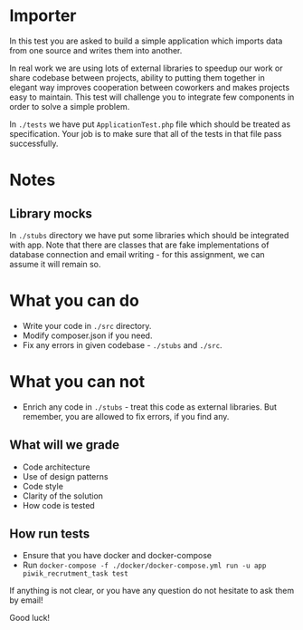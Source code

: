 ﻿Importer
=======================

In this test you are asked to build a simple application which imports data from one source and writes them into another.

In real work we are using lots of external libraries to speedup our work or share codebase between projects,
ability to putting them together in elegant way improves cooperation between coworkers and makes projects easy to 
maintain. This test will challenge you to integrate few components in order to solve a simple problem.

In `./tests` we have put `ApplicationTest.php` file which should be treated as specification. 
Your job is to make sure that all of the tests in that file pass successfully.

# Notes

## Library mocks

In `./stubs` directory we have put some libraries which should be integrated with app. Note that there are classes that are fake implementations of database connection and email writing - for this assignment, we can assume it will remain so.

# What you can do

- Write your code in `./src` directory.
- Modify composer.json if you need.
- Fix any errors in given codebase - `./stubs` and `./src`.

# What you can not

- Enrich any code in `./stubs` - treat this code as external libraries. But remember, you are allowed to fix errors, if you find any.

## What will we grade

- Code architecture
- Use of design patterns
- Code style
- Clarity of the solution
- How code is tested

## How run tests
- Ensure that you have docker and docker-compose
- Run `docker-compose -f ./docker/docker-compose.yml run -u app piwik_recrutment_task test`

If anything is not clear, or you have any question do not hesitate to ask them by email! 

Good luck!

